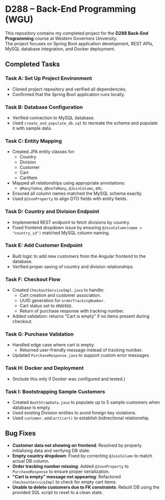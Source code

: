 # D288 – Back-End Programming (WGU)

This repository contains my completed project for the **D288 Back-End Programming** course at Western Governors University.  
The project focuses on Spring Boot application development, REST APIs, MySQL database integration, and Docker deployment.

## Completed Tasks

### Task A: Set Up Project Environment

- Cloned project repository and verified all dependencies.
- Confirmed that the Spring Boot application runs locally.

### Task B: Database Configuration

- Verified connection to MySQL database.
- Used `create_and_populate_db.sql` to recreate the schema and populate it with sample data.

### Task C: Entity Mapping

- Created JPA entity classes for:
  - Country
  - Division
  - Customer
  - Cart
  - CartItem
- Mapped all relationships using appropriate annotations:
  - `@ManyToOne`, `@OneToMany`, `@JoinColumn`, etc.
- Ensured all column names matched the MySQL schema exactly.
- Used `@JsonProperty` to align DTO fields with entity fields.

### Task D: Country and Division Endpoint

- Implemented REST endpoint to fetch divisions by country.
- Fixed frontend dropdown issue by ensuring `@JoinColumn(name = "country_id")` matched MySQL column naming.

### Task E: Add Customer Endpoint

- Built logic to add new customers from the Angular frontend to the database.
- Verified proper saving of country and division relationships.

### Task F: Checkout Flow

- Created `CheckoutServiceImpl.java` to handle:
  - Cart creation and customer association.
  - UUID generation for `orderTrackingNumber`.
  - Cart status set to `ORDERED`.
  - Return of purchase response with tracking number.
- Added validation: returns “Cart is empty” if no items present during checkout.

### Task G: Purchase Validation

- Handled edge case where cart is empty:
  - Returned user-friendly message instead of tracking number.
- Updated `PurchaseResponse.java` to support custom error messages.

### Task H: Docker and Deployment

- (Include this only if Docker was configured and tested.)

### Task I: Bootstrapping Sample Customers

- Created `BootStrapData.java` to populate up to 5 sample customers when database is empty.
- Used existing Division entities to avoid foreign key violations.
- Used `customer.addCart(cart)` to establish bidirectional relationship.

## Bug Fixes

- **Customer data not showing on frontend**: Resolved by properly initializing data and verifying DB state.
- **Empty country dropdown**: Fixed by correcting `@JoinColumn` to match actual DB column.
- **Order tracking number missing**: Added `@JsonProperty` to `PurchaseResponse` to ensure proper serialization.
- **"Cart is empty" message not appearing**: Refactored `CheckoutServiceImpl` to check for empty cart items.
- **Unable to delete customers due to FK constraints**: Rebuilt DB using the provided SQL script to reset to a clean state.
